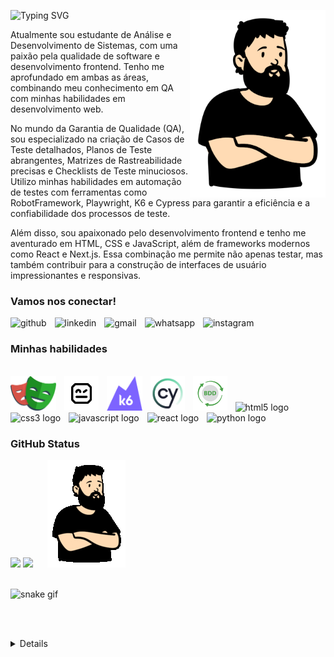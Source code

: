 ![Typing SVG](https://readme-typing-svg.demolab.com?font=Fira+Code&pause=1000&color=79FF97&background=FFFFFF00&random=false&width=435&lines=Ol%C3%A1%2C+eu+sou+Vitor+Moratz!) <img align="right" alt="meimage" height="300px" src="./images/me.png">

<p align="left">Atualmente sou estudante de Análise e Desenvolvimento de Sistemas, com uma paixão pela qualidade de software e desenvolvimento frontend. Tenho me aprofundado em ambas as áreas, combinando meu conhecimento em QA com minhas habilidades em desenvolvimento web.

<p align="left">No mundo da Garantia de Qualidade (QA), sou especializado na criação de Casos de Teste detalhados, Planos de Teste abrangentes, Matrizes de Rastreabilidade precisas e Checklists de Teste minuciosos. Utilizo minhas habilidades em automação de testes com ferramentas como RobotFramework, Playwright, K6 e Cypress para garantir a eficiência e a confiabilidade dos processos de teste.

<p align="left">Além disso, sou apaixonado pelo desenvolvimento frontend e tenho me aventurado em HTML, CSS e JavaScript, além de frameworks modernos como React e Next.js. Essa combinação me permite não apenas testar, mas também contribuir para a construção de interfaces de usuário impressionantes e responsivas.

<h3 align="left">Vamos nos conectar!</h3>

<div align="left">
  <a href="https://github.com/vitor-moratz" style="text-decoration: none">
    <img src="https://img.shields.io/badge/GitHub-100000?style=for-the-badge&logo=github&logoColor=white" height="33" alt="github"/>
  </a>
  <img width="5"/>
  <a href="https://www.linkedin.com/in/vitor-moratz-b24629152/" style="text-decoration: none">
    <img src="https://img.shields.io/badge/LinkedIn-0077B5?style=for-the-badge&logo=linkedin&logoColor=white" height="33" alt="linkedin"/>
  </a>
  <img width="5"/>
  <a href="mailto:vitor.morato80@gmail.com" style="text-decoration: none">
    <img src="https://img.shields.io/badge/Gmail-D14836?style=for-the-badge&logo=gmail&logoColor=white" height="33" alt="gmail"/>
  </a>
  <img width="5"/>
  <a href="https://api.whatsapp.com/send?phone=5541998595330&text=Welcome%20Moratz%20Programming!" style="text-decoration: none">
    <img src="https://img.shields.io/badge/WhatsApp-25D366?style=for-the-badge&logo=whatsapp&logoColor=white" height="33" alt="whatsapp"/>
  </a>
  <img width="5"/>
  <a href="https://www.instagram.com/vitor.morato_smile/" style="text-decoration: none">
    <img src="https://img.shields.io/badge/Instagram-E4405F?style=for-the-badge&logo=instagram&logoColor=white" height="33" alt="instagram"/>
  </a>
  <img width="5"/>
</div>

<h3 align="left">Minhas habilidades</h3>

<div style="display: inline_block"><br>
  <a href="https://playwright.dev/" style="text-decoration: none">
    <img src="./images/play.png" height="55" alt="playwright"/>
  </a>
  <img width="5"/>
  <a href="https://robotframework.org/" style="text-decoration: none">
    <img src="./images/robot.png" height="55" alt="robot"/>
  </a>
  <img width="5"/>
  <a href="https://k6.io/" style="text-decoration: none">
    <img src="./images/k6.png" height="55" alt="k6"/>
  </a>
  <img width="5"/>
  <a href="https://www.cypress.io/" style="text-decoration: none">
    <img src="./images/cy.png" height="55" alt="cy"/>
  </a>
  <img width="5"/>
  <a href="https://cucumber.io/docs/bdd/" style="text-decoration: none">
    <img src="./images/tecnicabdd.png" height="55" alt="bdd"/>
  </a>
  <img width="5"/>
  <a href="https://developer.mozilla.org/en-US/docs/Web/HTML" style="text-decoration: none">
    <img src="https://cdn.jsdelivr.net/gh/devicons/devicon/icons/html5/html5-original.svg" height="55" alt="html5 logo"/>
  </a>
  <img width="5"/>
  <a href="https://developer.mozilla.org/en-US/docs/Web/CSS" style="text-decoration: none">
    <img src="https://cdn.jsdelivr.net/gh/devicons/devicon/icons/css3/css3-original.svg" height="55" alt="css3 logo"/>
  </a>
  <img width="5"/>
  <a href="https://developer.mozilla.org/en-US/docs/Web/JavaScript" style="text-decoration: none">
    <img src="https://cdn.jsdelivr.net/gh/devicons/devicon/icons/javascript/javascript-plain.svg" height="55" alt="javascript logo"/>
  </a>
  <img width="5"/>
  <a href="https://reactjs.org/" style="text-decoration: none">
    <img src="https://cdn.jsdelivr.net/gh/devicons/devicon/icons/react/react-original.svg" height="55" alt="react logo"/>
  </a>
  <img width="5"/>
  <a href="https://www.python.org/" style="text-decoration: none">
    <img src="https://cdn.jsdelivr.net/gh/devicons/devicon/icons/python/python-original.svg" height="55" alt="python logo"/>
  </a>
  <img width="5"/>
</div>

<h3 align="left">GitHub Status</h3>

<div>
  <a href="https://github.com/vitor-moratz" style="text-decoration: none">
  <img height="180em" src="https://github-readme-stats.vercel.app/api?username=vitor-moratz&show_icons=true&theme=dark&include_all_commits=true&count_private=true"/>
  <img height="180em" src="https://github-readme-stats.vercel.app/api/top-langs/?username=vitor-moratz&layout=compact&langs_count=16&theme=dark"/>
  <img width="15"/>
  <img src="./images/me2.gif" width="125" height="172">
</div>
<br>

![snake gif](https://github.com/vitor-moratz/vitor-moratz/blob/output/github-contribution-grid-snake.svg)

<br><br>

<details align="left">
  <summary></summary> 
 
  - Badges by <a href="https://shields.io/">shields.io</a>.
  - GitHub Stats by <a href="https://github.com/anuraghazra/github-readme-stats">anuraghazra</a>.
  - Developer vector created by @andi_aqua_ on <a href="https://picrew.me/en/">picrew</a>.
 
  <div align="right">Made with 💚 by <a href="https://github.com/vitor-moratz">vitor-moratz</a>.</div>

</details>

